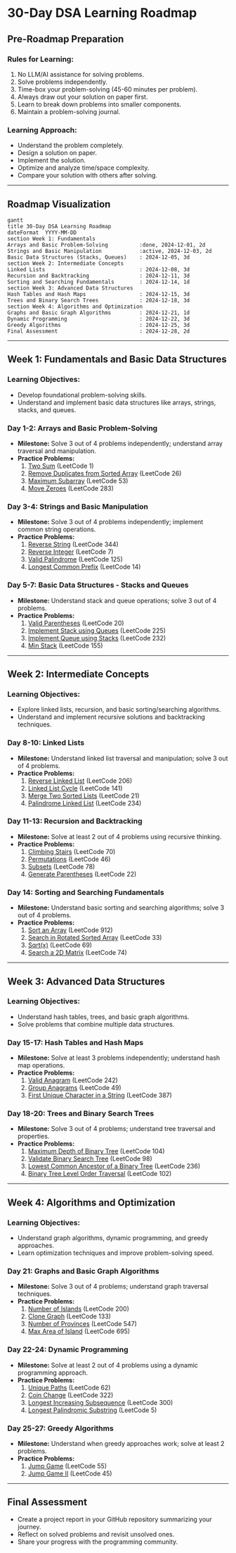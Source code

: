 # 30-Day DSA Learning Roadmap

## Pre-Roadmap Preparation

### Rules for Learning:
1. No LLM/AI assistance for solving problems.
2. Solve problems independently.
3. Time-box your problem-solving (45-60 minutes per problem).
4. Always draw out your solution on paper first.
5. Learn to break down problems into smaller components.
6. Maintain a problem-solving journal.

### Learning Approach:
- Understand the problem completely.
- Design a solution on paper.
- Implement the solution.
- Optimize and analyze time/space complexity.
- Compare your solution with others after solving.

---

## Roadmap Visualization

```mermaid
gantt
title 30-Day DSA Learning Roadmap
dateFormat  YYYY-MM-DD
section Week 1: Fundamentals
Arrays and Basic Problem-Solving          :done, 2024-12-01, 2d
Strings and Basic Manipulation            :active, 2024-12-03, 2d
Basic Data Structures (Stacks, Queues)    : 2024-12-05, 3d
section Week 2: Intermediate Concepts
Linked Lists                              : 2024-12-08, 3d
Recursion and Backtracking                : 2024-12-11, 3d
Sorting and Searching Fundamentals        : 2024-12-14, 1d
section Week 3: Advanced Data Structures
Hash Tables and Hash Maps                 : 2024-12-15, 3d
Trees and Binary Search Trees             : 2024-12-18, 3d
section Week 4: Algorithms and Optimization
Graphs and Basic Graph Algorithms         : 2024-12-21, 1d
Dynamic Programming                       : 2024-12-22, 3d
Greedy Algorithms                         : 2024-12-25, 3d
Final Assessment                          : 2024-12-28, 2d
```

---

## Week 1: Fundamentals and Basic Data Structures

### **Learning Objectives:**
- Develop foundational problem-solving skills.
- Understand and implement basic data structures like arrays, strings, stacks, and queues.

### **Day 1-2: Arrays and Basic Problem-Solving**
- **Milestone:** Solve 3 out of 4 problems independently; understand array traversal and manipulation.
- **Practice Problems:**
  1. [Two Sum](https://leetcode.com/problems/two-sum/) (LeetCode 1)
  2. [Remove Duplicates from Sorted Array](https://leetcode.com/problems/remove-duplicates-from-sorted-array/) (LeetCode 26)
  3. [Maximum Subarray](https://leetcode.com/problems/maximum-subarray/) (LeetCode 53)
  4. [Move Zeroes](https://leetcode.com/problems/move-zeroes/) (LeetCode 283)

### **Day 3-4: Strings and Basic Manipulation**
- **Milestone:** Solve 3 out of 4 problems independently; implement common string operations.
- **Practice Problems:**
  1. [Reverse String](https://leetcode.com/problems/reverse-string/) (LeetCode 344)
  2. [Reverse Integer](https://leetcode.com/problems/reverse-integer/) (LeetCode 7)
  3. [Valid Palindrome](https://leetcode.com/problems/valid-palindrome/) (LeetCode 125)
  4. [Longest Common Prefix](https://leetcode.com/problems/longest-common-prefix/) (LeetCode 14)

### **Day 5-7: Basic Data Structures - Stacks and Queues**
- **Milestone:** Understand stack and queue operations; solve 3 out of 4 problems.
- **Practice Problems:**
  1. [Valid Parentheses](https://leetcode.com/problems/valid-parentheses/) (LeetCode 20)
  2. [Implement Stack using Queues](https://leetcode.com/problems/implement-stack-using-queues/) (LeetCode 225)
  3. [Implement Queue using Stacks](https://leetcode.com/problems/implement-queue-using-stacks/) (LeetCode 232)
  4. [Min Stack](https://leetcode.com/problems/min-stack/) (LeetCode 155)

---

## Week 2: Intermediate Concepts

### **Learning Objectives:**
- Explore linked lists, recursion, and basic sorting/searching algorithms.
- Understand and implement recursive solutions and backtracking techniques.

### **Day 8-10: Linked Lists**
- **Milestone:** Understand linked list traversal and manipulation; solve 3 out of 4 problems.
- **Practice Problems:**
  1. [Reverse Linked List](https://leetcode.com/problems/reverse-linked-list/) (LeetCode 206)
  2. [Linked List Cycle](https://leetcode.com/problems/linked-list-cycle/) (LeetCode 141)
  3. [Merge Two Sorted Lists](https://leetcode.com/problems/merge-two-sorted-lists/) (LeetCode 21)
  4. [Palindrome Linked List](https://leetcode.com/problems/palindrome-linked-list/) (LeetCode 234)

### **Day 11-13: Recursion and Backtracking**
- **Milestone:** Solve at least 2 out of 4 problems using recursive thinking.
- **Practice Problems:**
  1. [Climbing Stairs](https://leetcode.com/problems/climbing-stairs/) (LeetCode 70)
  2. [Permutations](https://leetcode.com/problems/permutations/) (LeetCode 46)
  3. [Subsets](https://leetcode.com/problems/subsets/) (LeetCode 78)
  4. [Generate Parentheses](https://leetcode.com/problems/generate-parentheses/) (LeetCode 22)

### **Day 14: Sorting and Searching Fundamentals**
- **Milestone:** Understand basic sorting and searching algorithms; solve 3 out of 4 problems.
- **Practice Problems:**
  1. [Sort an Array](https://leetcode.com/problems/sort-an-array/) (LeetCode 912)
  2. [Search in Rotated Sorted Array](https://leetcode.com/problems/search-in-rotated-sorted-array/) (LeetCode 33)
  3. [Sqrt(x)](https://leetcode.com/problems/sqrtx/) (LeetCode 69)
  4. [Search a 2D Matrix](https://leetcode.com/problems/search-a-2d-matrix/) (LeetCode 74)

---

## Week 3: Advanced Data Structures

### **Learning Objectives:**
- Understand hash tables, trees, and basic graph algorithms.
- Solve problems that combine multiple data structures.

### **Day 15-17: Hash Tables and Hash Maps**
- **Milestone:** Solve at least 3 problems independently; understand hash map operations.
- **Practice Problems:**
  1. [Valid Anagram](https://leetcode.com/problems/valid-anagram/) (LeetCode 242)
  2. [Group Anagrams](https://leetcode.com/problems/group-anagrams/) (LeetCode 49)
  3. [First Unique Character in a String](https://leetcode.com/problems/first-unique-character-in-a-string/) (LeetCode 387)

### **Day 18-20: Trees and Binary Search Trees**
- **Milestone:** Solve 3 out of 4 problems; understand tree traversal and properties.
- **Practice Problems:**
  1. [Maximum Depth of Binary Tree](https://leetcode.com/problems/maximum-depth-of-binary-tree/) (LeetCode 104)
  2. [Validate Binary Search Tree](https://leetcode.com/problems/validate-binary-search-tree/) (LeetCode 98)
  3. [Lowest Common Ancestor of a Binary Tree](https://leetcode.com/problems/lowest-common-ancestor-of-a-binary-tree/) (LeetCode 236)
  4. [Binary Tree Level Order Traversal](https://leetcode.com/problems/binary-tree-level-order-traversal/) (LeetCode 102)

---

## Week 4: Algorithms and Optimization

### **Learning Objectives:**
- Understand graph algorithms, dynamic programming, and greedy approaches.
- Learn optimization techniques and improve problem-solving speed.

### **Day 21: Graphs and Basic Graph Algorithms**
- **Milestone:** Solve 3 out of 4 problems; understand graph traversal techniques.
- **Practice Problems:**
  1. [Number of Islands](https://leetcode.com/problems/number-of-islands/) (LeetCode 200)
  2. [Clone Graph](https://leetcode.com/problems/clone-graph/) (LeetCode 133)
  3. [Number of Provinces](https://leetcode.com/problems/number-of-provinces/) (LeetCode 547)
  4. [Max Area of Island](https://leetcode.com/problems/max-area-of-island/) (LeetCode 695)

### **Day 22-24: Dynamic Programming**
- **Milestone:** Solve at least 2 out of 4 problems using a dynamic programming approach.
- **Practice Problems:**
  1. [Unique Paths](https://leetcode.com/problems/unique-paths/) (LeetCode 62)
  2. [Coin Change](https://leetcode.com/problems/coin-change/) (LeetCode 322)
  3. [Longest Increasing Subsequence](https://leetcode.com/problems/longest-increasing-subsequence/) (LeetCode 300)
  4. [Longest Palindromic Substring](https://leetcode.com/problems/longest-palindromic-substring/) (LeetCode 5)

### **Day 25-27: Greedy Algorithms**
- **Milestone:** Understand when greedy approaches work; solve at least 2 problems.
- **Practice Problems:**
  1. [Jump Game](https://leetcode.com/problems/jump-game/) (LeetCode 55)
  2. [Jump Game II](https://leetcode.com/problems/jump-game-ii/) (LeetCode 45)

---

## Final Assessment
- Create a project report in your GitHub repository summarizing your journey.
- Reflect on solved problems and revisit unsolved ones.
- Share your progress with the programming community.


